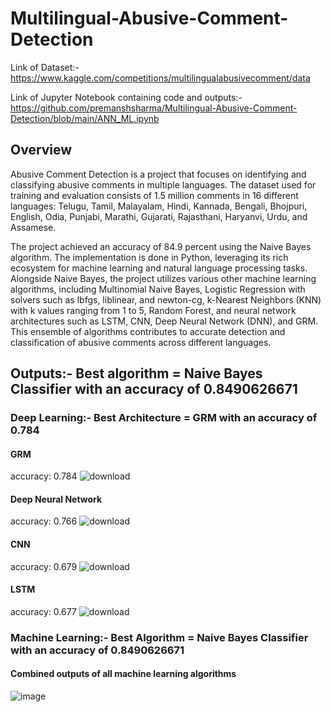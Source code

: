 # Multilingual-Abusive-Comment-Detection
Link of Dataset:- https://www.kaggle.com/competitions/multilingualabusivecomment/data

Link of Jupyter Notebook containing code and outputs:- https://github.com/premanshsharma/Multilingual-Abusive-Comment-Detection/blob/main/ANN_ML.ipynb
## Overview
Abusive Comment Detection is a project that focuses on identifying and classifying abusive comments in multiple languages. The dataset used for training and evaluation consists of 1.5 million comments in 16 different languages: Telugu, Tamil, Malayalam, Hindi, Kannada, Bengali, Bhojpuri, English, Odia, Punjabi, Marathi, Gujarati, Rajasthani, Haryanvi, Urdu, and Assamese.

The project achieved an accuracy of 84.9 percent using the Naive Bayes algorithm. The implementation is done in Python, leveraging its rich ecosystem for machine learning and natural language processing tasks. Alongside Naive Bayes, the project utilizes various other machine learning algorithms, including Multinomial Naive Bayes, Logistic Regression with solvers such as lbfgs, liblinear, and newton-cg, k-Nearest Neighbors (KNN) with k values ranging from 1 to 5, Random Forest, and neural network architectures such as LSTM, CNN, Deep Neural Network (DNN), and GRM. This ensemble of algorithms contributes to accurate detection and classification of abusive comments across different languages.

## Outputs:- Best algorithm = Naive Bayes Classifier with an accuracy of 0.8490626671 
### Deep Learning:- Best Architecture = GRM with an accuracy of 0.784
#### GRM
accuracy:  0.784
![download](https://github.com/premanshsharma/Multilingual-Abusive-Comment-Detection/assets/71265310/547832c8-02eb-45a2-aec3-4675399da14d)

#### Deep Neural Network 
accuracy: 0.766
![download](https://github.com/premanshsharma/Multilingual-Abusive-Comment-Detection/assets/71265310/a2986524-6013-4820-a8be-ec2288d9b666)

#### CNN
accuracy: 0.679
![download](https://github.com/premanshsharma/Multilingual-Abusive-Comment-Detection/assets/71265310/94aafabf-4a6e-4db2-b297-c251bca0c88e)

#### LSTM
accuracy: 0.677
![download](https://github.com/premanshsharma/Multilingual-Abusive-Comment-Detection/assets/71265310/fbe57eb6-9edd-4ed5-955e-ac307c6fcefb)

### Machine Learning:- Best Algorithm = Naive Bayes Classifier with an accuracy of 0.8490626671 
#### Combined outputs of all machine learning algorithms

![image](https://github.com/premanshsharma/Multilingual-Abusive-Comment-Detection/assets/71265310/ea3e0b05-a905-4d68-9427-c72892297061)
